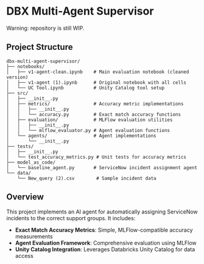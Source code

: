 # DBX Multi-Agent Supervisor

Warning: repository is still WIP.

## Project Structure

```
dbx-multi-agent-supervisor/
├── notebooks/
│   ├── v1-agent-clean.ipynb    # Main evaluation notebook (cleaned version)
│   ├── v1-agent (1).ipynb      # Original notebook with all cells
│   └── UC Tool.ipynb           # Unity Catalog tool setup
├── src/
│   ├── __init__.py
│   ├── metrics/                # Accuracy metric implementations
│   │   ├── __init__.py
│   │   └── accuracy.py         # Exact match accuracy functions
│   ├── evaluation/             # MLFlow evaluation utilities
│   │   ├── __init__.py
│   │   └── mlflow_evaluator.py # Agent evaluation functions
│   └── agents/                 # Agent implementations
│       └── __init__.py
├── tests/
│   ├── __init__.py
│   └── test_accuracy_metrics.py # Unit tests for accuracy metrics
├── model_as_code/
│   └── baseline_agent.py       # ServiceNow incident assignment agent
└── data/
    └── New_query (2).csv        # Sample incident data
```

## Overview

This project implements an AI agent for automatically assigning ServiceNow incidents to the correct support groups. It includes:

- **Exact Match Accuracy Metrics**: Simple, MLFlow-compatible accuracy measurements
- **Agent Evaluation Framework**: Comprehensive evaluation using MLFlow
- **Unity Catalog Integration**: Leverages Databricks Unity Catalog for data access

